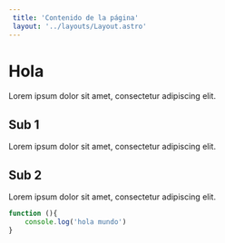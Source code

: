 ```yaml
---
 title: 'Contenido de la página'
 layout: '../layouts/Layout.astro'
---
```


# Hola

Lorem ipsum dolor sit amet, consectetur adipiscing elit.

## Sub 1

Lorem ipsum dolor sit amet, consectetur adipiscing elit.

## Sub 2

Lorem ipsum dolor sit amet, consectetur adipiscing elit.

```javascript
function (){
    console.log('hola mundo')
}
```
